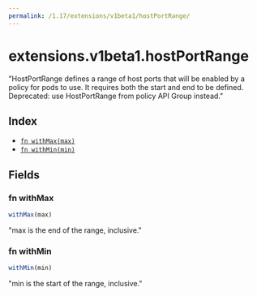 ```yaml
---
permalink: /1.17/extensions/v1beta1/hostPortRange/
---
```


# extensions.v1beta1.hostPortRange

"HostPortRange defines a range of host ports that will be enabled by a policy for pods to use.  It requires both the start and end to be defined. Deprecated: use HostPortRange from policy API Group instead."

## Index

* [`fn withMax(max)`](#fn-withmax)
* [`fn withMin(min)`](#fn-withmin)

## Fields

### fn withMax

```ts
withMax(max)
```

"max is the end of the range, inclusive."

### fn withMin

```ts
withMin(min)
```

"min is the start of the range, inclusive."
